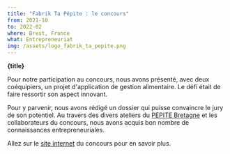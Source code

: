 ```yaml
---
title: "Fabrik Ta Pépite : le concours"
from: 2021-10
to: 2022-02
where: Brest, France
what: Entrepreneuriat
img: /assets/logo_fabrik_ta_pepite.png
---
```


**{title}**

Pour notre participation au concours, nous avons présenté, avec deux coéquipiers, un projet d'application de gestion alimentaire.
Le défi était de faire ressortir son aspect innovant.

Pour y parvenir, nous avons rédigé un dossier qui puisse convaincre le jury de son potentiel.
Au travers des divers ateliers du [PEPITE Bretagne](https://www.pepitebretagne.fr/) et les collaborateurs du concours, nous avons acquis bon nombre de connaissances entrepreneuriales.

Allez sur le [site internet](https://www.pepitebretagne.fr/fabrik-ta-pepite-3-mois-pour-exploser-ton-idee) du concours pour en savoir plus.
